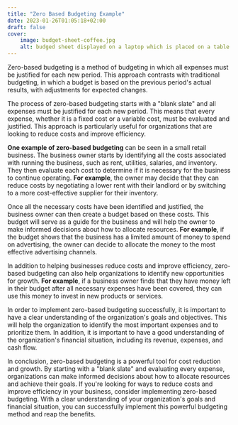 ```yaml
---
title: "Zero Based Budgeting Example"
date: 2023-01-26T01:05:18+02:00
draft: false
cover:
    image: budget-sheet-coffee.jpg
    alt: budged sheet displayed on a laptop which is placed on a table with a coffee cup on the left
---
```


Zero-based budgeting is a method of budgeting in which all expenses must be justified for each new period. This approach contrasts with traditional budgeting, in which a budget is based on the previous period's actual results, with adjustments for expected changes.

The process of zero-based budgeting starts with a "blank slate" and all expenses must be justified for each new period. This means that every expense, whether it is a fixed cost or a variable cost, must be evaluated and justified. This approach is particularly useful for organizations that are looking to reduce costs and improve efficiency.

**One example of zero-based budgeting** can be seen in a small retail business. The business owner starts by identifying all the costs associated with running the business, such as rent, utilities, salaries, and inventory. They then evaluate each cost to determine if it is necessary for the business to continue operating. **For example**, the owner may decide that they can reduce costs by negotiating a lower rent with their landlord or by switching to a more cost-effective supplier for their inventory.

Once all the necessary costs have been identified and justified, the business owner can then create a budget based on these costs. This budget will serve as a guide for the business and will help the owner to make informed decisions about how to allocate resources. **For example**, if the budget shows that the business has a limited amount of money to spend on advertising, the owner can decide to allocate the money to the most effective advertising channels.

In addition to helping businesses reduce costs and improve efficiency, zero-based budgeting can also help organizations to identify new opportunities for growth. **For example**, if a business owner finds that they have money left in their budget after all necessary expenses have been covered, they can use this money to invest in new products or services.

In order to implement zero-based budgeting successfully, it is important to have a clear understanding of the organization's goals and objectives. This will help the organization to identify the most important expenses and to prioritize them. In addition, it is important to have a good understanding of the organization's financial situation, including its revenue, expenses, and cash flow.

In conclusion, zero-based budgeting is a powerful tool for cost reduction and growth. By starting with a "blank slate" and evaluating every expense, organizations can make informed decisions about how to allocate resources and achieve their goals. If you're looking for ways to reduce costs and improve efficiency in your business, consider implementing zero-based budgeting. With a clear understanding of your organization's goals and financial situation, you can successfully implement this powerful budgeting method and reap the benefits.
